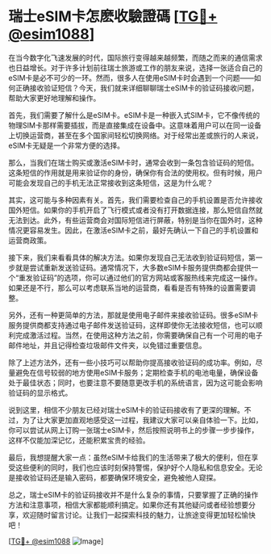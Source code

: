 # 瑞士eSIM卡怎麽收驗證碼 [[TG💪+ @esim1088](https://t.me/s/esim1088)]

在当今数字化飞速发展的时代，国际旅行变得越来越频繁，而随之而来的通信需求也日益增长。对于许多计划前往瑞士旅游或工作的朋友来说，选择一张适合自己的eSIM卡是必不可少的一环。然而，很多人在使用eSIM卡时会遇到一个问题——如何正确接收验证短信？今天，我们就来详细聊聊瑞士eSIM卡的验证码接收问题，帮助大家更好地理解和操作。

首先，我们需要了解什么是eSIM卡。eSIM卡是一种嵌入式SIM卡，它不像传统的物理SIM卡那样需要插拔，而是直接集成在设备中。这意味着用户可以在同一设备上切换运营商，甚至在多个国家间轻松切换网络。对于经常出差或旅行的人来说，eSIM卡无疑是一个非常方便的选择。

那么，当我们在瑞士购买或激活eSIM卡时，通常会收到一条包含验证码的短信。这条短信的作用就是用来验证你的身份，确保你有合法的使用权。但有时候，用户可能会发现自己的手机无法正常接收到这条短信，这是为什么呢？

其实，这可能与多种因素有关。首先，我们需要检查自己的手机设置是否允许接收国外短信。如果你的手机开启了飞行模式或者没有打开数据连接，那么短信自然就无法到达。此外，有些运营商会对国际短信进行屏蔽，特别是当你在国外时，这种情况更容易发生。因此，在激活eSIM卡之前，最好先确认一下自己的手机设置和运营商政策。

接下来，我们来看看具体的解决方法。如果你发现自己无法收到验证码短信，第一步就是尝试重新发送验证码。通常情况下，大多数eSIM卡服务提供商都会提供一个“重发验证码”的选项，你可以通过他们的官方网站或客服热线来完成这一操作。如果还是不行，那么可以考虑联系当地的运营商，看看是否有特殊的设置需要调整。

另外，还有一种更简单的方法，那就是使用电子邮件来接收验证码。很多eSIM卡服务提供商都支持通过电子邮件发送验证码，这样即使你无法接收短信，也可以顺利完成激活过程。当然，在使用这种方法之前，你需要确保自己有一个可用的电子邮件地址，并且记得检查垃圾邮件文件夹，以免错过重要信息。

除了上述方法外，还有一些小技巧可以帮助你提高接收验证码的成功率。例如，尽量避免在信号较弱的地方使用eSIM卡服务；定期检查手机的电池电量，确保设备处于最佳状态；同时，也要注意不要随意更改手机的系统语言，因为这可能会影响验证码的显示格式。

说到这里，相信不少朋友已经对瑞士eSIM卡的验证码接收有了更深的理解。不过，为了让大家更加直观地感受这一过程，我建议大家可以亲自体验一下。比如，你可以尝试从网上订购一张瑞士eSIM卡，然后按照说明书上的步骤一步步操作，这样不仅能加深记忆，还能积累宝贵的经验。

最后，我想提醒大家一点：虽然eSIM卡给我们的生活带来了极大的便利，但在享受这些便利的同时，我们也应该时刻保持警惕，保护好个人隐私和信息安全。无论是接收验证码还是输入密码，都要确保环境安全，避免被他人窥探。

总之，瑞士eSIM卡的验证码接收并不是什么复杂的事情，只要掌握了正确的操作方法和注意事项，相信大家都能顺利搞定。如果你还有其他疑问或者经验想要分享，欢迎随时留言讨论。让我们一起探索科技的魅力，让旅途变得更加轻松愉快吧！

[[TG💪+ @esim1088](https://t.me/s/esim1088) ![Image](https://i.postimg.cc/4NQfJmqS/Snipaste-2025-05-13-00-14-12.png)]
